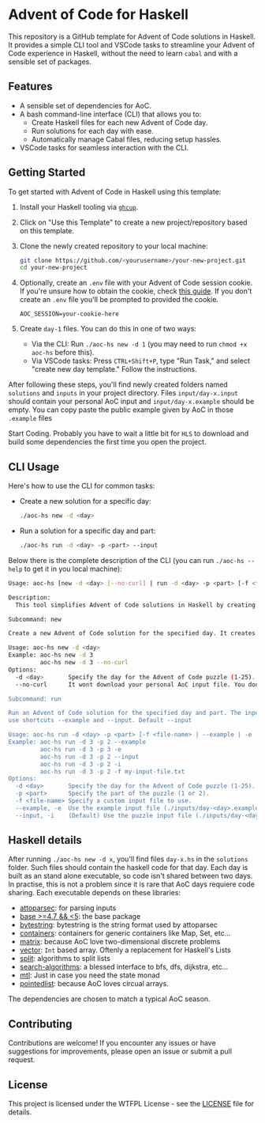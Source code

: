 # Advent of Code for Haskell

This repository is a GitHub template for Advent of Code solutions in Haskell. It provides a simple CLI tool and VSCode tasks to streamline your Advent of Code experience in Haskell, without the need to learn `cabal` and with a sensible set of packages.

## Features

- A sensible set of dependencies for AoC.
- A bash command-line interface (CLI) that allows you to:
  - Create Haskell files for each new Advent of Code day.
  - Run solutions for each day with ease.
  - Automatically manage Cabal files, reducing setup hassles.
- VSCode tasks for seamless interaction with the CLI.

## Getting Started

To get started with Advent of Code in Haskell using this template:

1. Install your Haskell tooling via [`ghcup`](https://www.haskell.org/ghcup/).

2. Click on "Use this Template" to create a new project/repository based on this template.

3. Clone the newly created repository to your local machine:

   ```bash
   git clone https://github.com/<yourusername>/your-new-project.git
   cd your-new-project
   ```

4. Optionally, create an `.env` file with your Advent of Code session cookie. If you're unsure how to obtain the cookie, check [this guide](https://github.com/wimglenn/advent-of-code-wim/issues/1). If you don't create an `.env` file you'll be prompted to provided the cookie.

    ```env
    AOC_SESSION=your-cookie-here
    ```

5. Create `day-1` files. You can do this in one of two ways:
   - Via the CLI: Run `./aoc-hs new -d 1` (you may need to run `chmod +x aoc-hs` before this).
   - Via VSCode tasks: Press `CTRL+Shift+P`, type "Run Task," and select "create new day template." Follow the instructions.

After following these steps, you'll find newly created folders named `solutions` and `inputs` in your project directory. Files `input/day-x.input` should contain your personal AoC input and `input/day-x.example` should be empty. You can copy paste the public example given by AoC in those `.example` files

Start Coding. Probably you have to wait a little bit for `HLS` to download and build some dependencies the first time you open the project.

## CLI Usage

Here's how to use the CLI for common tasks:

- Create a new solution for a specific day:

  ```bash
  ./aoc-hs new -d <day>
  ```

- Run a solution for a specific day and part:
  
  ```bash
  ./aoc-hs run -d <day> -p <part> --input
  ```

Below there is the complete description of the CLI (you can run `./aoc-hs --help` to get it in you local machine):

```bash
Usage: aoc-hs [new -d <day> [--no-curl] | run -d <day> -p <part> [-f <file-name> | --example | -e | --input | -i]]

Description:
  This tool simplifies Advent of Code solutions in Haskell by creating templates and handling input files. No need to learn Cabal!

Subcommand: new

Create a new Advent of Code solution for the specified day. It creates a main module, modifies the .cabal file, and downloads the input data.

Usage: aoc-hs new -d <day>
Example: aoc-hs new -d 3
         aoc-hs new -d 3 --no-curl
Options:
  -d <day>       Specify the day for the Advent of Code puzzle (1-25).
  --no-curl      It wont download your personal AoC input file. You don't have you provide a cookie with this option

Subcommand: run

Run an Advent of Code solution for the specified day and part. The input data is read from a file which can be supplied via -f or you can 
use shortcuts --example and --input. Default --input

Usage: aoc-hs run -d <day> -p <part> [-f <file-name> | --example | -e | --input | -i]
Example: aoc-hs run -d 3 -p 2 --example
         aoc-hs run -d 3 -p 3 -e
         aoc-hs run -d 3 -p 2 --input
         aoc-hs run -d 3 -p 2 -i
         aoc-hs run -d 3 -p 2 -f my-input-file.txt
Options:
  -d <day>       Specify the day for the Advent of Code puzzle (1-25).
  -p <part>      Specify the part of the puzzle (1 or 2).
  -f <file-name> Specify a custom input file to use.
  --example, -e  Use the example input file (./inputs/day-<day>.example) as input.
  --input, -i    (Default) Use the puzzle input file (./inputs/day-<day>.input) as input.
```

## Haskell details

After running `./aoc-hs new -d x`, you'll find files `day-x.hs` in the `solutions` folder. Such files should contain the haskell code for that day. Each day is built as an stand alone executable, so code isn't shared between two days. In practise, this is not a problem since it is rare that AoC days requiere code sharing. Each executable depends on these libraries:

- [attoparsec](https://hackage.haskell.org/package/attoparsec): for parsing inputs
- [base >=4.7 && <5](https://hackage.haskell.org/package/base): the base package
- [bytestring](https://hackage.haskell.org/package/bytestring): bytestring is the string format used by attoparsec
- [containers](https://hackage.haskell.org/package/containers): containers for generic containers like Map, Set, etc...
- [matrix](https://hackage.haskell.org/package/matrix): because AoC love two-dimensional discrete problems
- [vector](https://hackage.haskell.org/package/vector): `Int` based array. Oftenly a replacement for Haskell's Lists
- [split](https://hackage.haskell.org/package/split): algorithms to split lists
- [search-algorithms](https://hackage.haskell.org/package/search-algorithms): a blessed interface to bfs, dfs, dijkstra, etc...
- [mtl](https://hackage.haskell.org/package/mtl): Just in case you need the state monad
- [pointedlist](https://hackage.haskell.org/package/pointedlist): because AoC loves circual arrays.

The dependencies are chosen to match a typical AoC season.

## Contributing

Contributions are welcome! If you encounter any issues or have suggestions for improvements, please open an issue or submit a pull request.

## License

This project is licensed under the WTFPL License - see the [LICENSE](LICENSE) file for details.
